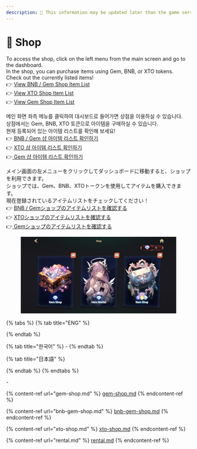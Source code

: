 ```yaml
---
description: 🛑 This information may be updated later than the game server data.
---
```


# 🎁 Shop

To access the shop, click on the left menu from the main screen and go to the dashboard. \
In the shop, you can purchase items using Gem, BNB, or XTO tokens. \
Check out the currently listed items! \
👉 [View BNB / Gem Shop Item List ](bnb-gem-shop.md#eng)\
👉 [View XTO Shop Item List ](xto-shop.md#eng)\
👉 [View Gem Shop Item List](gem-shop.md#eng)

메인 화면 좌측 메뉴를 클릭하여 대시보드로 들어가면 상점을 이용하실 수 있습니다.\
상점에서는 Gem, BNB, XTO 토큰으로 아이템을 구매하실 수 있습니다. \
현재 등록되어 있는 아이템 리스트를 확인해 보세요! \
👉 [BNB / Gem 샵 아이템 리스트 확인하기 ](bnb-gem-shop.md#undefined-1)\
👉 [XTO 샵 아이템 리스트 확인하기 ](xto-shop.md#undefined-1)\
👉[ Gem 샵 아이템 리스트 확인하기](gem-shop.md#undefined-1)

メイン画面の左メニューをクリックしてダッシュボードに移動すると、ショップを利用できます。 \
ショップでは、Gem、BNB、XTOトークンを使用してアイテムを購入できます。 \
現在登録されているアイテムリストをチェックしてください！ \
👉 [BNB / Gemショップのアイテムリストを確認する ](bnb-gem-shop.md#ri-ben-yu)\
👉 [XTOショップのアイテムリストを確認する ](xto-shop.md#ri-ben-yu)\
👉[ Gemショップのアイテムリストを確認する](gem-shop.md#ri-ben-yu)

<figure><img src="../../.gitbook/assets/image (177).png" alt=""><figcaption></figcaption></figure>



{% tabs %}
{% tab title="ENG" %}

{% endtab %}

{% tab title="한국어" %}
\-
{% endtab %}

{% tab title="日本語" %}

{% endtab %}
{% endtabs %}

\-

{% content-ref url="gem-shop.md" %}
[gem-shop.md](gem-shop.md)
{% endcontent-ref %}

{% content-ref url="bnb-gem-shop.md" %}
[bnb-gem-shop.md](bnb-gem-shop.md)
{% endcontent-ref %}

{% content-ref url="xto-shop.md" %}
[xto-shop.md](xto-shop.md)
{% endcontent-ref %}

{% content-ref url="rental.md" %}
[rental.md](rental.md)
{% endcontent-ref %}
